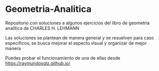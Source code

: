 # Geometria-Analitica
Repositorio con soluciones a algunos ejercicios del libro de geometría analítica de CHARLES H. LEHMANN

Las soluciones se plantean de manera general y se resuelven para caso especificos, se busca mejorar el aspecto visual y organizar de mejor manera

Puedes probar el funcionamiento de una de ellas desde https://raymundosglz.github.io/